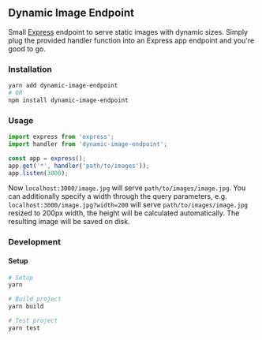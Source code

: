 ## Dynamic Image Endpoint

Small [Express](https://github.com/expressjs/express) endpoint to serve static images with dynamic sizes.
Simply plug the provided handler function into an Express app endpoint and you're good to go.

### Installation
```bash
yarn add dynamic-image-endpoint
# OR
npm install dynamic-image-endpoint
```

### Usage
```js
import express from 'express';
import handler from 'dynamic-image-endpoint';

const app = express();
app.get('*', handler('path/to/images'));
app.listen(3000);
```
Now `localhost:3000/image.jpg` will serve `path/to/images/image.jpg`.
You can additionally specify a width through the query parameters,
e.g. `localhost:3000/image.jpg?width=200` will serve `path/to/images/image.jpg` resized to 200px width,
the height will be calculated automatically. The resulting image will be saved on disk.

### Development
#### Setup
```bash
# Setup
yarn

# Build project
yarn build

# Test project
yarn test
```

